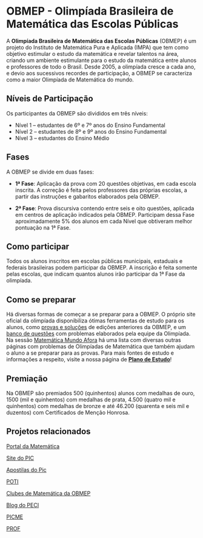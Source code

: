 # OBMEP - Olimpíada Brasileira de Matemática das Escolas Públicas

A **Olimpíada Brasileira de Matemática das Escolas Públicas** (OBMEP) é um projeto do Instituto de Matemática Pura e Aplicada (IMPA) que tem como objetivo estimular o estudo da matemática e revelar talentos na área, criando um ambiente estimulante para o estudo da matemática entre alunos e professores de todo o Brasil. Desde 2005, a olimpíada cresce a cada ano, e devio aos sucessivos recordes de participação, a OBMEP se caracteriza como a maior Olimpíada de Matemática do mundo.

<div class="wow">

<h2>Níveis de Participação</h2>

Os participantes da OBMEP  são divididos em três níveis:

<ul>
	<li>Nível 1 – estudantes de 6º e 7º anos do Ensino Fundamental</li>
	<li>Nível 2 – estudantes de 8º e 9º anos do Ensino Fundamental</li>
	<li>Nível 3 – estudantes do Ensino Médio</li>
</ul>

</div>

## Fases

A OBMEP se divide em duas fases:

- **1ª Fase**: Aplicação da prova com 20 questões objetivas, em cada escola inscrita. A correção é feita pelos professores das próprias escolas, a partir das instruções e gabaritos elaborados pela OBMEP.

- **2ª Fase**: Prova discursiva contendo entre seis e oito questões, aplicada em centros de aplicação indicados pela OBMEP. Participam dessa Fase aproximadamente 5% dos alunos em cada Nível que obtiveram melhor pontuação na 1ª Fase.

## Como participar

Todos os alunos inscritos em escolas públicas municipais, estaduais e federais brasileiras podem participar da OBMEP. A inscrição é feita somente pelas escolas, que indicam quantos alunos irão participar da 1ª Fase da olimpíada.

## Como se preparar

Há diversas formas de começar a se preparar para a OBMEP. O próprio site oficial da olimpíada disponibiliza ótimas ferramentas de estudo para os alunos, como [provas e soluções](http://www.obmep.org.br/provas.htm) de edições anteriores da OBMEP, e um [banco de questões](http://www.obmep.org.br/banco.html) com problemas elaborados pela equipe da Olimpíada. Na sessão [Matemática Mundo Afora](http://www.obmep.org.br/para_saber_mais/matematica_mundo_a_fora.ht) há uma lista com diversas outras páginas com problemas de Olimpíadas de Matemática que também ajudam o aluno a se preparar para as provas. Para mais fontes de estudo e informações a respeito, visite a nossa página de [**Plano de Estudo**]()!

## Premiação

Na OBMEP são premiados 500 (quinhentos) alunos com medalhas de ouro, 1500 (mil e quinhentos) com medalhas de prata, 4.500 (quatro mil e quinhentos) com medalhas de bronze e até 46.200 (quarenta e seis mil e duzentos) com Certificados de Menção Honrosa.

## Projetos relacionados

[Portal da Matemática](http://matematica.obmep.org.br/)

[Site do PIC](http://pic.obmep.org.br/)

[Apostilas do Pic](http://www.obmep.org.br/prog_ic_2010/apostila2010.html)

[POTI](http://www.poti.impa.br/)

[Clubes de Matemática da OBMEP](http://clubes.obmep.org.br/blog/)

[Blog do PECI](http://peci.obmep.org.br/blog/)

[PICME](http://picme.obmep.org.br/)

[PROF](http://prof.obmep.org.br/portal)

<!--
Fontes

[Site Oficial da OBMEP](http://www.obmep.org.br/)

[Página OBMEP](https://www.facebook.com/obmep/info)
-->
